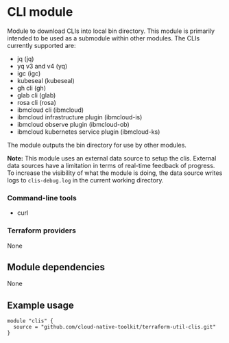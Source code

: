 # CLI module

Module to download CLIs into local bin directory. This module is primarily intended to be used as a submodule within other modules. The CLIs currently supported are:

- jq (jq)
- yq v3 and v4 (yq)
- igc (igc)
- kubeseal (kubeseal)
- gh cli (gh)
- glab cli (glab)
- rosa cli (rosa)
- ibmcloud cli (ibmcloud)
- ibmcloud infrastructure plugin (ibmcloud-is)
- ibmcloud observe plugin (ibmcloud-ob)
- ibmcloud kubernetes service plugin (ibmcloud-ks)


The module outputs the bin directory for use by other modules.

**Note:** This module uses an external data source to setup the clis. External data sources have a limitation in terms of real-time feedback of progress. To increase the visibility of what the module is doing, the data source writes logs to `clis-debug.log` in the current working directory.

### Command-line tools

- curl

### Terraform providers

None

## Module dependencies

None

## Example usage

```hcl-terraform
module "clis" {
  source = "github.com/cloud-native-toolkit/terraform-util-clis.git"
}
```

